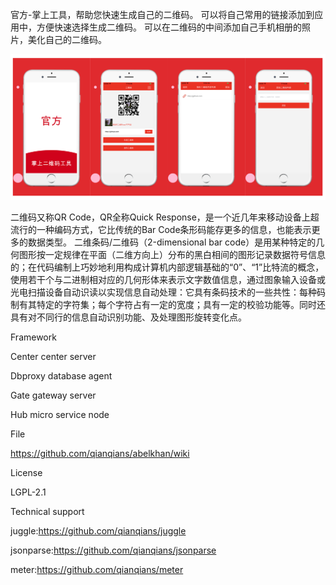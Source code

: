 官方-掌上工具，帮助您快速生成自己的二维码。
可以将自己常用的链接添加到应用中，方便快速选择生成二维码。
可以在二维码的中间添加自己手机相册的照片，美化自己的二维码。

![image](https://github.com/qrcodetool/-/blob/master/app.png)

二维码又称QR Code，QR全称Quick Response，是一个近几年来移动设备上超流行的一种编码方式，它比传统的Bar Code条形码能存更多的信息，也能表示更多的数据类型。
二维条码/二维码（2-dimensional bar code）是用某种特定的几何图形按一定规律在平面（二维方向上）分布的黑白相间的图形记录数据符号信息的；在代码编制上巧妙地利用构成计算机内部逻辑基础的“0”、“1”比特流的概念，使用若干个与二进制相对应的几何形体来表示文字数值信息，通过图象输入设备或光电扫描设备自动识读以实现信息自动处理：它具有条码技术的一些共性：每种码制有其特定的字符集；每个字符占有一定的宽度；具有一定的校验功能等。同时还具有对不同行的信息自动识别功能、及处理图形旋转变化点。

Framework

Center center server

Dbproxy database agent

Gate gateway server

Hub micro service node

File

https://github.com/qianqians/abelkhan/wiki

License

LGPL-2.1

Technical support

juggle:https://github.com/qianqians/juggle

jsonparse:https://github.com/qianqians/jsonparse

meter:https://github.com/qianqians/meter
